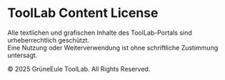 # ToolLab Content License

Alle textlichen und grafischen Inhalte des ToolLab-Portals sind urheberrechtlich geschützt.  
Eine Nutzung oder Weiterverwendung ist ohne schriftliche Zustimmung untersagt.

© 2025 GrüneEule ToolLab. All Rights Reserved.
